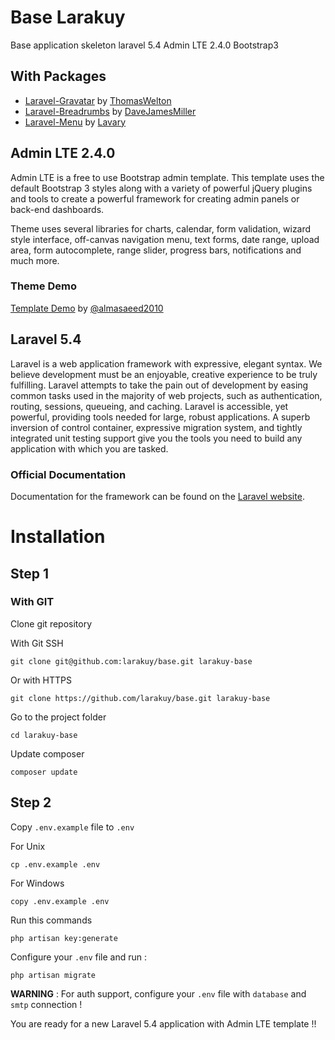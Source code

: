 # Base Larakuy
Base application skeleton laravel 5.4 Admin LTE 2.4.0 Bootstrap3

## With Packages
* [Laravel-Gravatar](https://github.com/thomaswelton/laravel-gravatar) by [ThomasWelton](https://github.com/thomaswelton)
* [Laravel-Breadrumbs](https://github.com/davejamesmiller/laravel-breadcrumbs) by [DaveJamesMiller](https://github.com/davejamesmiller)
* [Laravel-Menu](https://github.com/lavary/laravel-menu) by [Lavary](https://github.com/lavary)

## Admin LTE 2.4.0

Admin LTE is a free to use Bootstrap admin template.
This template uses the default Bootstrap 3 styles along with a variety of powerful jQuery plugins and tools to create a powerful framework for creating admin panels or back-end dashboards.

Theme uses several libraries for charts, calendar, form validation, wizard style interface, off-canvas navigation menu, text forms, date range, upload area, form autocomplete, range slider, progress bars, notifications and much more.

### Theme Demo
[Template Demo](https://adminlte.io/preview) by [@almasaeed2010](https://github.com/almasaeed2010/AdminLTE)


## Laravel 5.4
Laravel is a web application framework with expressive, elegant syntax. We believe development must be an enjoyable, creative experience to be truly fulfilling. Laravel attempts to take the pain out of development by easing common tasks used in the majority of web projects, such as authentication, routing, sessions, queueing, and caching.
Laravel is accessible, yet powerful, providing tools needed for large, robust applications. A superb inversion of control container, expressive migration system, and tightly integrated unit testing support give you the tools you need to build any application with which you are tasked.

### Official Documentation

Documentation for the framework can be found on the [Laravel website](http://laravel.com/docs/5.4).

# Installation

## Step 1

### With GIT
Clone git repository

With Git SSH
```
git clone git@github.com:larakuy/base.git larakuy-base
```

Or with HTTPS
```
git clone https://github.com/larakuy/base.git larakuy-base
```

Go to the project folder 
```
cd larakuy-base
```

Update composer 
```
composer update
```

## Step 2
Copy ```.env.example``` file to ```.env```

For Unix
```
cp .env.example .env
```
For Windows
```
copy .env.example .env
```

Run this commands

```
php artisan key:generate
```

Configure your ```.env``` file and run :
```
php artisan migrate
```

**WARNING** : For auth support, configure your ```.env``` file with ```database``` and ```smtp``` connection !

You are ready for a new Laravel 5.4 application with Admin LTE template !!
